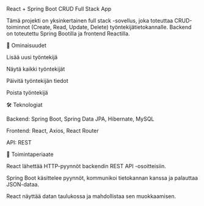 React + Spring Boot CRUD Full Stack App

Tämä projekti on yksinkertainen full stack -sovellus, joka toteuttaa CRUD-toiminnot (Create, Read, Update, Delete) työntekijätietokannalle.
Backend on toteutettu Spring Bootilla ja frontend Reactilla.

📌 Ominaisuudet

Lisää uusi työntekijä

Näytä kaikki työntekijät

Päivitä työntekijän tiedot

Poista työntekijä

🛠 Teknologiat

Backend: Spring Boot, Spring Data JPA, Hibernate, MySQL

Frontend: React, Axios, React Router

API: REST

🔄 Toimintaperiaate

React lähettää HTTP-pyynnöt backendin REST API -osoitteisiin.

Spring Boot käsittelee pyynnöt, kommunikoi tietokannan kanssa ja palauttaa JSON-dataa.

React näyttää datan taulukossa ja mahdollistaa sen muokkaamisen.

